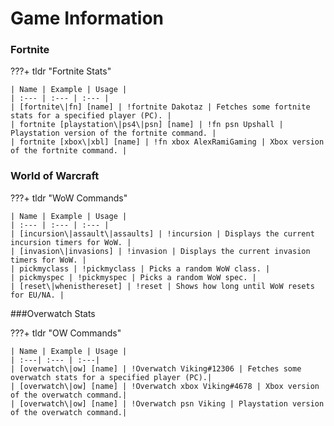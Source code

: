 # Game Information

### Fortnite

???+ tldr "Fortnite Stats"

	| Name | Example | Usage |
	| :--- | :--- | :--- |
	| [fortnite\|fn] [name] | !fortnite Dakotaz | Fetches some fortnite stats for a specified player (PC). |
	| fortnite [playstation\|ps4\|psn] [name] | !fn psn Upshall | Playstation version of the fortnite command. |
	| fortnite [xbox\|xbl] [name] | !fn xbox AlexRamiGaming | Xbox version of the fortnite command. |

### World of Warcraft

???+ tldr "WoW Commands"

	| Name | Example | Usage |
	| :--- | :--- | :--- |
	| [incursion\|assault\|assaults] | !incursion | Displays the current incursion timers for WoW. |
	| [invasion\|invasions] | !invasion | Displays the current invasion timers for WoW. |
	| pickmyclass | !pickmyclass | Picks a random WoW class. |
	| pickmyspec | !pickmyspec | Picks a random WoW spec. |
	| [reset\|whenisthereset] | !reset | Shows how long until WoW resets for EU/NA. |

###Overwatch Stats

???+ tldr "OW Commands"

	| Name | Example | Usage |
	| :---| :--- | :---|
	| [overwatch\|ow] [name] | !Overwatch Viking#12306 | Fetches some overwatch stats for a specified player (PC).|
	| [overwatch\|ow] [name] | !Overwatch xbox Viking#4678 | Xbox version of the overwatch command.|
	| [overwatch\|ow] [name] | !Overwatch psn Viking | Playstation version of the overwatch command.|
